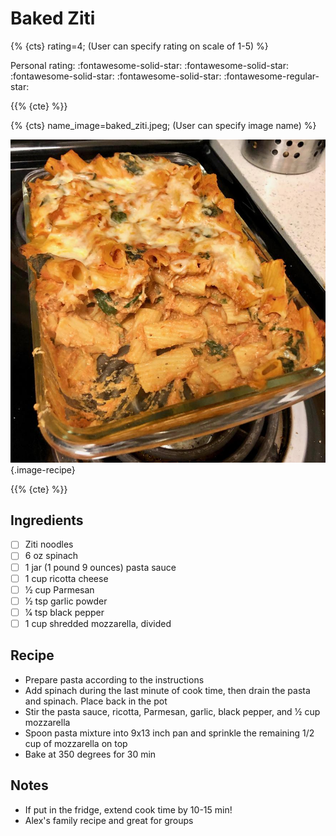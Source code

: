 # Baked Ziti

{% {cts} rating=4; (User can specify rating on scale of 1-5) %}

Personal rating: :fontawesome-solid-star: :fontawesome-solid-star: :fontawesome-solid-star: :fontawesome-solid-star: :fontawesome-regular-star:

{{% {cte} %}}

{% {cts} name_image=baked_ziti.jpeg; (User can specify image name) %}

![baked_ziti.jpeg](./baked_ziti.jpeg){.image-recipe}

{{% {cte} %}}

## Ingredients

- [ ] Ziti noodles
- [ ] 6 oz spinach
- [ ] 1 jar (1 pound 9 ounces) pasta sauce
- [ ] 1 cup ricotta cheese
- [ ] 1⁄2 cup Parmesan
- [ ] 1⁄2 tsp garlic powder
- [ ] 1⁄4 tsp black pepper
- [ ] 1 cup shredded mozzarella, divided

## Recipe

- Prepare pasta according to the instructions
- Add spinach during the last minute of cook time, then drain the pasta and spinach. Place back in the pot
- Stir the pasta sauce, ricotta, Parmesan, garlic, black pepper, and 1⁄2 cup mozzarella
- Spoon pasta mixture into 9x13 inch pan and sprinkle the remaining 1/2 cup of mozzarella on top
- Bake at 350 degrees for 30 min

## Notes

- If put in the fridge, extend cook time by 10-15 min!
- Alex's family recipe and great for groups
